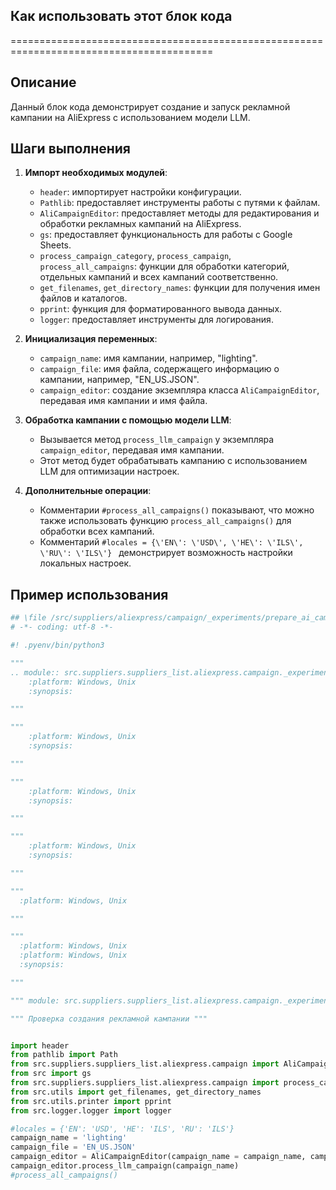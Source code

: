 ## Как использовать этот блок кода
=========================================================================================

Описание
-------------------------
Данный блок кода демонстрирует создание и запуск рекламной кампании на AliExpress с использованием модели LLM.

Шаги выполнения
-------------------------
1. **Импорт необходимых модулей**: 
    - `header`: импортирует настройки конфигурации.
    - `Pathlib`:  предоставляет инструменты работы с путями к файлам.
    - `AliCampaignEditor`:  предоставляет методы для редактирования и обработки рекламных кампаний на AliExpress.
    - `gs`:  предоставляет функциональность для работы с Google Sheets.
    - `process_campaign_category`, `process_campaign`, `process_all_campaigns`:  функции для обработки категорий, отдельных кампаний и всех кампаний соответственно.
    - `get_filenames`, `get_directory_names`:  функции для получения имен файлов и каталогов.
    - `pprint`: функция для форматированного вывода данных.
    - `logger`:  предоставляет инструменты для логирования.

2. **Инициализация переменных**: 
    - `campaign_name`:  имя кампании, например, "lighting".
    - `campaign_file`:  имя файла, содержащего информацию о кампании, например, "EN_US.JSON".
    - `campaign_editor`:  создание экземпляра класса `AliCampaignEditor`,  передавая имя кампании и имя файла.

3. **Обработка кампании с помощью модели LLM**: 
    - Вызывается метод `process_llm_campaign`  у экземпляра `campaign_editor`, передавая имя кампании. 
    - Этот метод будет обрабатывать кампанию с использованием LLM для оптимизации настроек.

4. **Дополнительные операции**: 
    - Комментарии `#process_all_campaigns()`  показывают, что можно также использовать функцию  `process_all_campaigns()`  для обработки всех кампаний.
    - Комментарий `#locales = {\'EN\': \'USD\', \'HE\': \'ILS\', \'RU\': \'ILS\'} ` демонстрирует возможность настройки локальных настроек.

Пример использования
-------------------------

```python
## \file /src/suppliers/aliexpress/campaign/_experiments/prepare_ai_campaign.py
# -*- coding: utf-8 -*-

#! .pyenv/bin/python3

"""
.. module:: src.suppliers.suppliers_list.aliexpress.campaign._experiments
	:platform: Windows, Unix
	:synopsis:

"""

"""
	:platform: Windows, Unix
	:synopsis:

"""

"""
	:platform: Windows, Unix
	:synopsis:

"""

"""
	:platform: Windows, Unix
	:synopsis:

"""

"""
  :platform: Windows, Unix

"""

"""
  :platform: Windows, Unix
  :platform: Windows, Unix
  :synopsis:

"""

""" module: src.suppliers.suppliers_list.aliexpress.campaign._experiments """

""" Проверка создания рекламной кампании """


import header
from pathlib import Path
from src.suppliers.suppliers_list.aliexpress.campaign import AliCampaignEditor
from src import gs
from src.suppliers.suppliers_list.aliexpress.campaign import process_campaign_category, process_campaign,  process_all_campaigns
from src.utils import get_filenames, get_directory_names
from src.utils.printer import pprint
from src.logger.logger import logger

#locales = {'EN': 'USD', 'HE': 'ILS', 'RU': 'ILS'}
campaign_name = 'lighting'
campaign_file = 'EN_US.JSON'
campaign_editor = AliCampaignEditor(campaign_name = campaign_name, campaign_file = campaign_file )
campaign_editor.process_llm_campaign(campaign_name)
#process_all_campaigns()

```